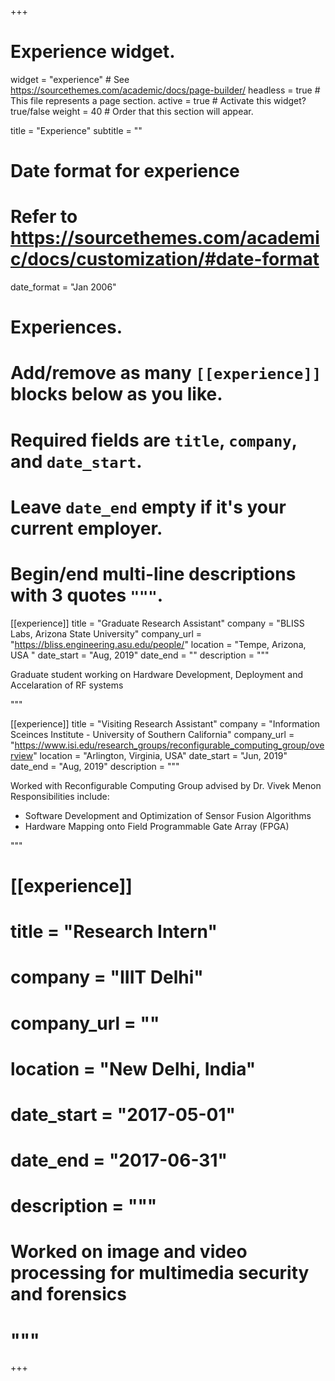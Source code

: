 +++
# Experience widget.
widget = "experience"  # See https://sourcethemes.com/academic/docs/page-builder/
headless = true  # This file represents a page section.
active = true  # Activate this widget? true/false
weight = 40  # Order that this section will appear.

title = "Experience"
subtitle = ""

# Date format for experience
#   Refer to https://sourcethemes.com/academic/docs/customization/#date-format
date_format = "Jan 2006"

# Experiences.
#   Add/remove as many `[[experience]]` blocks below as you like.
#   Required fields are `title`, `company`, and `date_start`.
#   Leave `date_end` empty if it's your current employer.
#   Begin/end multi-line descriptions with 3 quotes `"""`.
[[experience]]
  title = "Graduate Research Assistant"
  company = "BLISS Labs, Arizona State University"
  company_url = "https://bliss.engineering.asu.edu/people/"
  location = "Tempe, Arizona, USA "
  date_start = "Aug, 2019"
  date_end = ""
  description = """ 
  
  Graduate student working on Hardware Development, Deployment and Accelaration of RF systems  
  
  """

[[experience]]
  title = "Visiting Research Assistant"
  company = "Information Sceinces Institute - University of Southern California"
  company_url = "https://www.isi.edu/research_groups/reconfigurable_computing_group/overview"
  location = "Arlington, Virginia, USA"
  date_start = "Jun, 2019"
  date_end = "Aug, 2019"
  description = """
  
  Worked with Reconfigurable Computing Group advised by Dr. Vivek Menon
  Responsibilities include:
  * Software Development and Optimization of Sensor Fusion Algorithms
  * Hardware Mapping onto Field Programmable Gate Array (FPGA)
  
  """
  
# [[experience]]
#  title = "Research Intern"
#  company = "IIIT Delhi"
#  company_url = ""
#  location = "New Delhi, India"
#  date_start = "2017-05-01"
#  date_end = "2017-06-31"
#  description = """ 
  
# Worked on image and video processing for multimedia security and forensics 
  
#  """


+++
